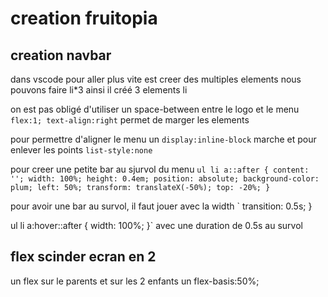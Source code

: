 # creation fruitopia

## creation navbar
dans vscode pour aller plus vite est creer des multiples elements nous pouvons faire li*3 ainsi il créé 3 elements li

on est pas obligé d'utiliser un space-between entre le logo et le menu `flex:1; text-align:right` permet de marger les elements

pour permettre d'aligner le menu un `display:inline-block` marche et pour enlever les points `list-style:none`

pour creer une petite bar au sjurvol du menu `ul li a::after {
    content: '';
    width: 100%;
    height: 0.4em;
    position: absolute;
    background-color: plum;
    left: 50%;
    transform: translateX(-50%);
    top: -20%;
}`

pour avoir une bar au survol, il faut jouer avec la width `   transition: 0.5s;
}

ul li a:hover::after {
width: 100%;
}`
avec une duration de 0.5s au survol

## flex scinder ecran en 2
un flex sur le parents et sur les 2 enfants un flex-basis:50%;